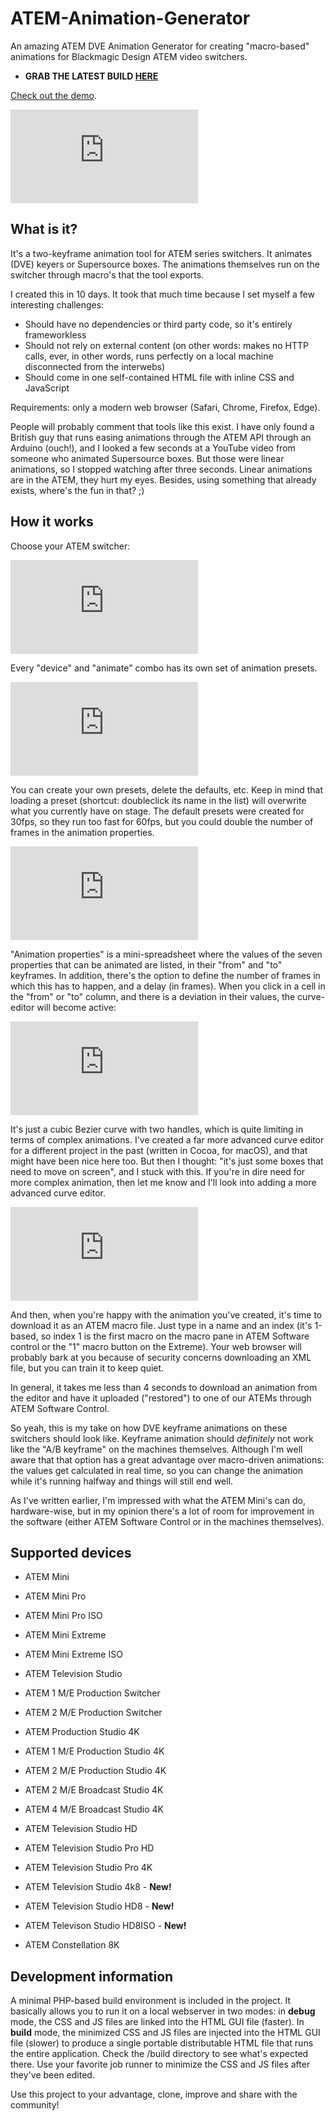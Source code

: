 # ATEM-Animation-Generator
An amazing ATEM DVE Animation Generator for creating "macro-based" animations for Blackmagic Design ATEM video switchers.

* **GRAB THE LATEST BUILD [HERE](https://github.com/ChgoChad/ATEM-Animation-Generator/releases)**

[Check out the demo](https://zmip.github.io).

![preview of the animation editor](https://forum.blackmagicdesign.com/download/file.php?id=50357)

## What is it?

It's a two-keyframe animation tool for ATEM series switchers. It animates (DVE) keyers or Supersource boxes. The animations themselves run on the switcher through macro's that the tool exports.

I created this in 10 days. It took that much time because I set myself a few interesting challenges:

*  Should have no dependencies or third party code, so it's entirely frameworkless
* Should not rely on external content (on other words: makes no HTTP calls, ever, in other words, runs perfectly on a local machine disconnected from the interwebs)
* Should come in one self-contained HTML file with inline CSS and JavaScript

Requirements: only a modern web browser (Safari, Chrome, Firefox, Edge).

People will probably comment that tools like this exist. I have only found a British guy that runs easing animations through the ATEM API through an Arduino (ouch!), and I looked a few seconds at a YouTube video from someone who animated Supersource boxes. But those were linear animations, so I stopped watching after three seconds. Linear animations are in the ATEM, they hurt my eyes. Besides, using something that already exists, where's the fun in that?  ;)

## How it works

Choose your ATEM switcher:

![device chooser](https://forum.blackmagicdesign.com/download/file.php?id=50359)

Every "device" and "animate" combo has its own set of animation presets.

![presets](https://forum.blackmagicdesign.com/download/file.php?id=50360)

You can create your own presets, delete the defaults, etc. Keep in mind that loading a preset (shortcut: doubleclick its name in the list) will overwrite what you currently have on stage. The default presets were created for 30fps, so they run too fast for 60fps, but you could double the number of frames in the animation properties.

![animation properties](https://forum.blackmagicdesign.com/download/file.php?id=50361)

"Animation properties" is a mini-spreadsheet where the values of the seven properties that can be animated are listed, in their "from" and "to" keyframes. In addition, there's the option to define the number of frames in which this has to happen, and a delay (in frames).
When you click in a cell in the "from" or "to" column, and there is a deviation in their values, the curve-editor will become active:

![curve editor](https://forum.blackmagicdesign.com/download/file.php?id=50362)

It's just a cubic Bezier curve with two handles, which is quite limiting in terms of complex animations. I've created a far more advanced curve editor for a different project in the past (written in Cocoa, for macOS), and that might have been nice here too. But then I thought: "it's just some boxes that need to move on screen", and I stuck with this. If you're in dire need for more complex animation, then let me know and I'll look into adding a more advanced curve editor.

![download options](https://forum.blackmagicdesign.com/download/file.php?id=50363)

And then, when you're happy with the animation you've created, it's time to download it as an ATEM macro file. Just type in a name and an index (it's 1-based, so index 1 is the first macro on the macro pane in ATEM Software control or the "1" macro button on the Extreme). Your web browser will probably bark at you because of security concerns downloading an XML file, but you can train it to keep quiet.

In general, it takes me less than 4 seconds to download an animation from the editor and have it uploaded ("restored") to one of our ATEMs through ATEM Software Control.

So yeah, this is my take on how DVE keyframe animations on these switchers should look like. Keyframe animation should *definitely* not work like the "A/B keyframe" on the machines themselves. Although I'm well aware that that option has a great advantage over macro-driven animations: the values get calculated in real time, so you can change the animation while it's running halfway and things will still end well.

As I've written earlier, I'm impressed with what the ATEM Mini's can do, hardware-wise, but in my opinion there's a lot of room for improvement in the software (either ATEM Software Control or in the machines themselves).

## Supported devices

* ATEM Mini

* ATEM Mini Pro

* ATEM Mini Pro ISO

* ATEM Mini Extreme

* ATEM Mini Extreme ISO

* ATEM Television Studio

* ATEM 1 M/E Production Switcher

* ATEM 2 M/E Production Switcher

* ATEM Production Studio 4K

* ATEM 1 M/E Production Studio 4K

* ATEM 2 M/E Production Studio 4K

* ATEM 2 M/E Broadcast Studio 4K

* ATEM 4 M/E Broadcast Studio 4K

* ATEM Television Studio HD

* ATEM Television Studio Pro HD

* ATEM Television Studio Pro 4K

* ATEM Television Studio 4k8 -    **New!**

* ATEM Television Studio HD8 -    **New!**

* ATEM Televison Studio HD8ISO -   **New!**

* ATEM Constellation 8K 

## Development information

A minimal PHP-based build environment is included in the project. It basically allows you to run it on a local webserver in two modes: in **debug** mode, the CSS and JS files are linked into the HTML GUI file (faster). In **build** mode, the minimized CSS and JS files are injected into the HTML GUI file (slower) to produce a single portable distributable HTML file that runs the entire application. Check the /build directory to see what's expected there. Use your favorite job runner to minimize the CSS and JS files after they've been edited.

Use this project to your advantage, clone, improve and share with the community!
